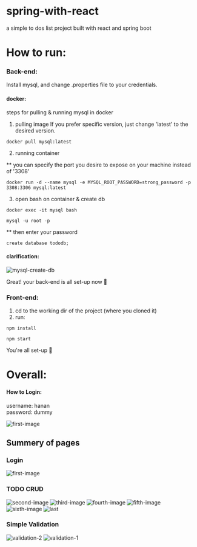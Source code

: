# spring-with-react
a simple to dos list project built with react and spring boot 

# How to run: 
### Back-end: 
Install mysql, and change .properties file to your credentials.

#### docker: 
steps for pulling & running mysql in docker 

1. pulling image
   If you prefer specific version, just change 'latest' to the desired version.
```
docker pull mysql:latest 
```

2. running container

** you can specify the port you desire to expose on your machine instead of '3308'

```
docker run -d --name mysql -e MYSQL_ROOT_PASSWORD=strong_password -p 3308:3306 mysql:latest
```

3. open bash on container & create db
```
docker exec -it mysql bash
```

```
mysql -u root -p
```
** then enter your password 

```
create database tododb;
```

#### clarification: 
![mysql-create-db](https://github.com/user-attachments/assets/db83d1df-e85a-4d9a-9ea9-78b162797338)

Great! your back-end is all set-up now 🌠
   

### Front-end:
1. cd to the working dir of the project (where you cloned it)
2. run:
```
npm install 
```
```
npm start  
```

You're all set-up 🥳

# Overall: 
#### How to Login:
username: hanan  <br>
password: dummy <br>

![first-image](https://github.com/user-attachments/assets/bb181c8a-4d40-4387-9d8e-5851610408d5)

## Summery of pages

### Login 
![first-image](https://github.com/user-attachments/assets/cbb869de-d5ce-485d-87d3-5ae5f83de927)

### TODO CRUD 
![second-image](https://github.com/user-attachments/assets/b253bad7-b0a3-4bf9-bc78-b23fae78c3b1)
![third-image](https://github.com/user-attachments/assets/393a1cb4-6460-47f1-8064-facacc3194c8)
![fourth-image](https://github.com/user-attachments/assets/c4af2bb7-a28d-4af0-8634-5625a0796fe9)
![fifth-image](https://github.com/user-attachments/assets/3b49471e-edcb-4736-bba3-3474b6502439)
![sixth-image](https://github.com/user-attachments/assets/bbfcf8be-5239-46f1-aa96-f0002b766c40)
![last](https://github.com/user-attachments/assets/021ac7d4-ca85-4d4a-b5d4-eeda45c616ce)


### Simple Validation
![validation-2](https://github.com/user-attachments/assets/a399aaab-a3f6-4283-94fb-660d33ad44ce)
![validation-1](https://github.com/user-attachments/assets/4edaaa0d-1c61-42af-9358-2fd4b01c39e2)


